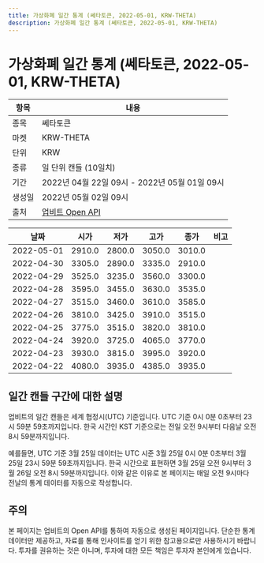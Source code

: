 ```yaml
---
title: 가상화폐 일간 통계 (쎄타토큰, 2022-05-01, KRW-THETA)
description: 가상화폐 일간 통계 (쎄타토큰, 2022-05-01, KRW-THETA)
---
```



가상화폐 일간 통계 (쎄타토큰, 2022-05-01, KRW-THETA)
===

|항목|내용|
|--|--|
|종목|쎄타토큰|
|마켓|KRW-THETA|
|단위|KRW|
|종류|일 단위 캔들 (10일치)|
|기간|2022년 04월 22일 09시 - 2022년 05월 01일 09시|
|생성일|2022년 05월 02일 09시|
|출처|[업비트 Open API](https://docs.upbit.com)|


|날짜|시가|저가|고가|종가|비고|
|--|--|--|--|--|--|
|2022-05-01|2910.0|2800.0|3050.0|3010.0|    |
|2022-04-30|3305.0|2890.0|3335.0|2910.0|    |
|2022-04-29|3525.0|3235.0|3560.0|3300.0|    |
|2022-04-28|3595.0|3455.0|3630.0|3535.0|    |
|2022-04-27|3515.0|3460.0|3610.0|3585.0|    |
|2022-04-26|3810.0|3425.0|3910.0|3515.0|    |
|2022-04-25|3775.0|3515.0|3820.0|3810.0|    |
|2022-04-24|3920.0|3725.0|4065.0|3770.0|    |
|2022-04-23|3930.0|3815.0|3995.0|3920.0|    |
|2022-04-22|4080.0|3935.0|4385.0|3935.0|    |


일간 캔들 구간에 대한 설명
---


업비트의 일간 캔들은 세계 협정시(UTC) 기준입니다. 
UTC 기준 0시 0분 0초부터 23시 59분 59초까지입니다. 
한국 시간인 KST 기준으로는 전일 오전 9시부터 다음날 오전 8시 59분까지입니다. 


예를들면, UTC 기준 3월 25일 데이터는 UTC 시준 3월 25일 0시 0분 0초부터 3월 25일 23시 59분 59초까지입니다. 
한국 시간으로 표현하면 3월 25일 오전 9시부터 3월 26일 오전 8시 59분까지입니다. 
이와 같은 이유로 본 페이지는 매일 오전 9시마다 전날의 통계 데이터를 자동으로 작성합니다. 


주의
---


본 페이지는 업비트의 Open API를 통하여 자동으로 생성된 페이지입니다. 
단순한 통계 데이터만 제공하고, 자료를 통해 인사이트를 얻기 위한 참고용으로만 사용하시기 바랍니다. 
투자를 권유하는 것은 아니며, 투자에 대한 모든 책임은 투자자 본인에게 있습니다. 
